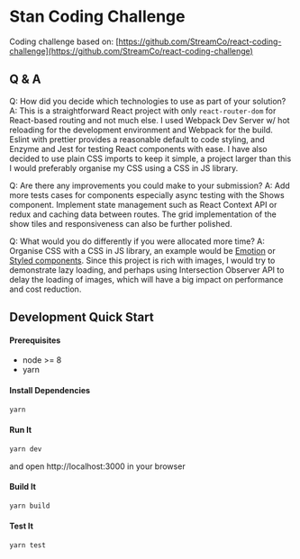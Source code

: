 # Stan Coding Challenge

Coding challenge based on: [https://github.com/StreamCo/react-coding-challenge](https://github.com/StreamCo/react-coding-challenge)

## Q & A

Q: How did you decide which technologies to use as part of your solution?
A: This is a straightforward React project with only `react-router-dom` for React-based routing and not much else. I used Webpack Dev Server w/ hot reloading for the development environment and Webpack for the build. Eslint with prettier provides a reasonable default to code styling, and Enzyme and Jest for testing React components with ease. I have also decided to use plain CSS imports to keep it simple, a project larger than this I would preferably organise my CSS using a CSS in JS library.

Q: Are there any improvements you could make to your submission?
A: Add more tests cases for components especially async testing with the Shows component. Implement state management such as React Context API or redux and caching data between routes. The grid implementation of the show tiles and responsiveness can also be further polished.

Q: What would you do differently if you were allocated more time?
A: Organise CSS with a CSS in JS library, an example would be [Emotion](https://emotion.sh) or [Styled components](https://www.styled-components.com). Since this project is rich with images, I would try to demonstrate lazy loading, and perhaps using Intersection Observer API to delay the loading of images, which will have a big impact on performance and cost reduction.

## Development Quick Start

#### Prerequisites

- node >= 8
- yarn

#### Install Dependencies

```sh
yarn
```

#### Run It

```sh
yarn dev
```

and open http://localhost:3000 in your browser

#### Build It

```sh
yarn build
```

#### Test It

```sh
yarn test
```
